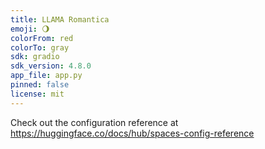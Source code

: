 ```yaml
---
title: LLAMA Romantica
emoji: 🌖
colorFrom: red
colorTo: gray
sdk: gradio
sdk_version: 4.8.0
app_file: app.py
pinned: false
license: mit
---
```


Check out the configuration reference at https://huggingface.co/docs/hub/spaces-config-reference
